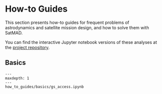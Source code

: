 # How-to Guides

This section presents how-to guides for frequent problems of astrodynamics and satellite mission design, and
how to solve them with SatMAD.

You can find the interactive Jupyter notebook versions of these analyses at the
[project repository](https://github.com/egemenimre/satmad_applications/tree/main/docs/how_to_guides).

## Basics

```{toctree} 
---
maxdepth: 1
---
how_to_guides/basics/gs_access.ipynb
```
    